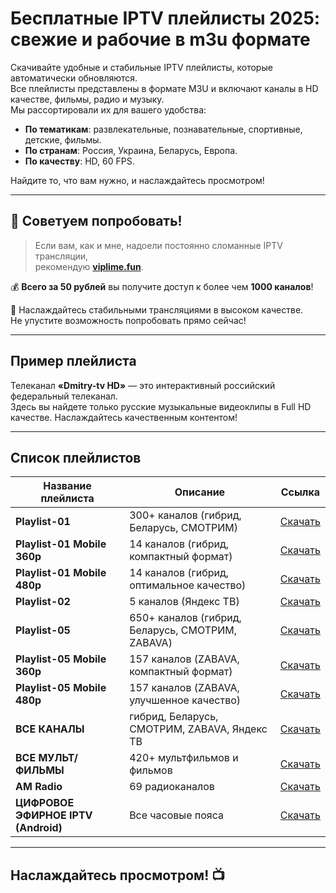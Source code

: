 # Бесплатные IPTV плейлисты 2025: свежие и рабочие в m3u формате

Скачивайте удобные и стабильные IPTV плейлисты, которые автоматически обновляются.  
Все плейлисты представлены в формате M3U и включают каналы в HD качестве, фильмы, радио и музыку.  
Мы рассортировали их для вашего удобства:  

- **По тематикам**: развлекательные, познавательные, спортивные, детские, фильмы.  
- **По странам**: Россия, Украина, Беларусь, Европа.  
- **По качеству**: HD, 60 FPS.  

Найдите то, что вам нужно, и наслаждайтесь просмотром!

---

## 🎉 Советуем попробовать!  

> Если вам, как и мне, надоели постоянно сломанные IPTV трансляции,  
> рекомендую [**viplime.fun**](http://viplime.fun/index.php?user=56241).  

💰 **Всего за 50 рублей** вы получите доступ к более чем **1000 каналов**!  

🎥 Наслаждайтесь стабильными трансляциями в высоком качестве.  
Не упустите возможность попробовать прямо сейчас!

---

## Пример плейлиста

Телеканал **«Dmitry-tv HD»** — это интерактивный российский федеральный телеканал.  
Здесь вы найдете только русские музыкальные видеоклипы в Full HD качестве. Наслаждайтесь качественным контентом!

---

## Список плейлистов

| Название плейлиста               | Описание                                              | Ссылка                                                                                          |
|----------------------------------|------------------------------------------------------|-------------------------------------------------------------------------------------------------|
| **Playlist-01**                 | 300+ каналов (гибрид, Беларусь, СМОТРИМ)             | [Скачать](https://github.com/kristianakila/iptv/blob/main/d1)                                  |
| **Playlist-01 Mobile 360p**     | 14 каналов (гибрид, компактный формат)               | [Скачать](https://github.com/kristianakila/iptv/blob/main/d1m1)                                |
| **Playlist-01 Mobile 480p**     | 14 каналов (гибрид, оптимальное качество)            | [Скачать](https://github.com/kristianakila/iptv/blob/main/d1m2)                                |
| **Playlist-02**                 | 5 каналов (Яндекс ТВ)                                | [Скачать](https://github.com/kristianakila/iptv/blob/main/d2)                                  |
| **Playlist-05**                 | 650+ каналов (гибрид, Беларусь, СМОТРИМ, ZABAVA)     | [Скачать](https://github.com/kristianakila/iptv/blob/main/d5)                                  |
| **Playlist-05 Mobile 360p**     | 157 каналов (ZABAVA, компактный формат)              | [Скачать](https://github.com/kristianakila/iptv/blob/main/d5m1)                                |
| **Playlist-05 Mobile 480p**     | 157 каналов (ZABAVA, улучшенное качество)            | [Скачать](https://github.com/kristianakila/iptv/blob/main/d5m2)                                |
| **ВСЕ КАНАЛЫ**                  | гибрид, Беларусь, СМОТРИМ, ZABAVA, Яндекс ТВ         | [Скачать](https://github.com/kristianakila/iptv/blob/main/dd)                                  |
| **ВСЕ МУЛЬТ/ФИЛЬМЫ**            | 420+ мультфильмов и фильмов                          | [Скачать](https://github.com/kristianakila/iptv/blob/main/dm)                                  |
| **AM Radio**                    | 69 радиоканалов                                      | [Скачать](https://github.com/kristianakila/iptv/blob/main/dr)                                  |
| **ЦИФРОВОЕ ЭФИРНОЕ IPTV (Android)** | Все часовые пояса                                    | [Скачать](https://github.com/kristianakila/iptv/blob/main/de)                                  |

---

## Наслаждайтесь просмотром! 📺
